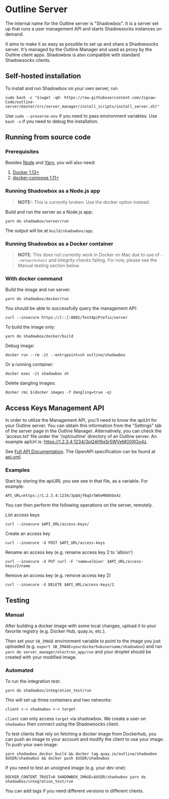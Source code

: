 # Outline Server

The internal name for the Outline server is "Shadowbox". It is a server set up
that runs a user management API and starts Shadowsocks instances on demand.

It aims to make it as easy as possible to set up and share a Shadowsocks
server. It's managed by the Outline Manager and used as proxy by the Outline
client apps. Shadowbox is also compatible with standard Shadowsocks clients.

## Self-hosted installation

To install and run Shadowbox on your own server, run
```
sudo bash -c "$(wget -qO- https://raw.githubusercontent.com/Jigsaw-Code/outline-server/master/src/server_manager/install_scripts/install_server.sh)"
```

Use `sudo --preserve-env` if you need to pass environment variables. Use `bash -x` if you need to debug the installation.

## Running from source code

### Prerequisites

Besides [Node](https://nodejs.org/en/download/) and [Yarn](https://yarnpkg.com/en/docs/install), you will also need:

1. [Docker 1.13+](https://docs.docker.com/engine/installation/)
1. [docker-compose 1.11+](https://docs.docker.com/compose/install/)

### Running Shadowbox as a Node.js app

> **NOTE:**: This is currently broken. Use the docker option instead.

Build and run the server as a Node.js app:
```
yarn do shadowbox/server/run
```
The output will be at `build/shadowbox/app`.

### Running Shadowbox as a Docker container

> **NOTE**: This does not currently work in Docker on Mac due to use of
`--network=host` and integrity checks failing. For now, please see the Manual
testing section below.

### With docker command

Build the image and run server:
```
yarn do shadowbox/docker/run
```

You should be able to successfully query the management API:
```
curl --insecure https://[::]:8081/TestApiPrefix/server
```

To build the image only:
```
yarn do shadowbox/docker/build
```

Debug image:
```
docker run --rm -it --entrypoint=sh outline/shadowbox
```

Or a running container:
```
docker exec -it shadowbox sh
```

Delete dangling images:
```
docker rmi $(docker images -f dangling=true -q)
```


## Access Keys Management API

In order to utilize the Management API, you'll need to know the apiUrl for your Outline server.
You can obtain this information from the "Settings" tab of the server page in the Outline Manager.
Alternatively, you can check the 'access.txt' file under the '/opt/outline' directory of an Outline server. An example apiUrl is: https://1.2.3.4:1234/3pQ4jf6qSr5WVeMO0XOo4z. 

See [Full API Documentation](https://rebilly.github.io/ReDoc/?url=https://raw.githubusercontent.com/Jigsaw-Code/outline-server/master/src/shadowbox/server/api.yml).
The OpenAPI specification can be found at [api.yml](./api.yml).

### Examples

Start by storing the apiURL you see see in that file, as a variable. For example:
```
API_URL=https://1.2.3.4:1234/3pQ4jf6qSr5WVeMO0XOo4z
```

You can then perform the following operations on the server, remotely.

List access keys
```
curl --insecure $API_URL/access-keys/
```

Create an access key
```
curl --insecure -X POST $API_URL/access-keys
```

Rename an access key
(e.g. rename access key 2 to 'albion')
```
curl --insecure -X PUT curl -F 'name=albion' $API_URL/access-keys/2/name
```

Remove an access key
(e.g. remove access key 2)
```
curl --insecure -X DELETE $API_URL/access-keys/2
```

## Testing

### Manual

After building a docker image with some local changes,
upload it to your favorite registry
(e.g. Docker Hub, quay.io, etc.).

Then set your `SB_IMAGE` environment variable to point to the image you just
uploaded (e.g. `export SB_IMAGE=yourdockerhubusername/shadowbox`) and
run `yarn do server_manager/electron_app/run` and your droplet should be created with your
modified image.

### Automated

To run the integration test:
```
yarn do shadowbox/integration_test/run
```

This will set up three containers and two networks:
```
client <-> shadowbox <-> target
```

`client` can only access `target` via shadowbox. We create a user on `shadowbox` then connect using the Shadowsocks client.

To test clients that rely on fetching a docker image from Dockerhub, you can push an image to your account and modify the
client to use your image. To push your own image:
```
yarn shadowbox_docker_build && docker tag quay.io/outline/shadowbox $USER/shadowbox && docker push $USER/shadowbox
```

If you need to test an unsigned image (e.g. your dev one):
```
DOCKER_CONTENT_TRUST=0 SHADOWBOX_IMAGE=$USER/shadowbox yarn do shadowbox/integration_test/run
```

You can add tags if you need different versions in different clients.
